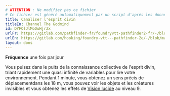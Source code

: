 ```yaml
---
# ATTENTION : Ne modifiez pas ce fichier
# Ce fichier est généré automatiquement par un script d'après les données du module Foundry VTT officiel et de sa traduction
title: Canaliser l'esprit divin
titleEn: Channel The Godmind
id: DYFOlJlMoDuHjrZx
urlFr: https://gitlab.com/pathfinder-fr/foundryvtt-pathfinder2-fr/-/blob/master/data/feats/DYFOlJlMoDuHjrZx.htm
urlEn: https://gitlab.com/hooking/foundry-vtt---pathfinder-2e/-/blob/master/packs/data/feats.db/channel-the-godmind.json
layout: dons
---
```

**Fréquence** une fois par jour

Vous puisez dans le puits de la connaissance collective de l'esprit divin, triant rapidement une quasi infinité de variables pour lire votre environnement. Pendant 1 minute, vous obtenez un sens précis de déplacementdans les 18 m, vous pouvez voir les objets et les créatures invisibles et vous obtenez les effets de [Vision lucide](../sorts/vision-lucide.html) au niveau 9.
